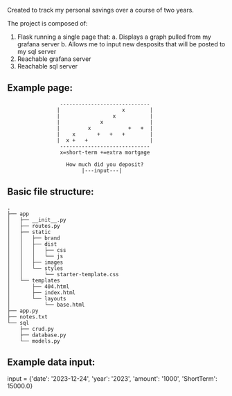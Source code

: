 Created to track my personal savings over a course of two years.

The project is composed of:

1. Flask running a single page that:
   a. Displays a graph pulled from my grafana server
   b. Allows me to input new desposits that will be posted to my sql server
2. Reachable grafana server
3. Reachable sql server

Example page:
-------------------------------------------------------------------------


                     -----------------------------
                    |                    x        |
                    |                 x           |
                    |             x               |
                    |         x            +   +  |
                    |    x       +   +   +        |
                    |  x +   +                    |
                     -----------------------------
                     x=short-term +=extra mortgage

                       How much did you deposit?
                            |---input---|



Basic file structure:
-------------------------------------------------------------------------
```
.
├── app
│   ├── __init__.py
│   ├── routes.py
│   ├── static
│   │   ├── brand
│   │   ├── dist
│   │   │   ├── css
│   │   │   └── js
│   │   ├── images
│   │   └── styles
│   │       └── starter-template.css
│   └── templates
│       ├── 404.html
│       ├── index.html
│       └── layouts
│           └── base.html
├── app.py
├── notes.txt
└── sql
    ├── crud.py
    ├── database.py
    └── models.py
```

Example data input:
-------------------------------------------------------------------------
input = {'date': '2023-12-24', 'year': '2023', 'amount': '1000', 'ShortTerm': 15000.0}
